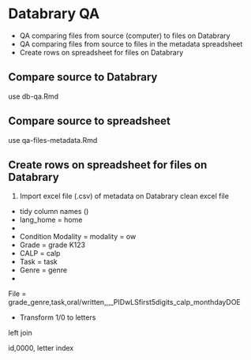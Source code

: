 # Databrary QA

- QA comparing files from source (computer) to files on Databrary
- QA comparing files from source to files in the metadata spreadsheet
- Create rows on spreadsheet for files on Databrary

## Compare source to Databrary

use db-qa.Rmd


## Compare source to spreadsheet

use qa-files-metadata.Rmd


## Create rows on spreadsheet for files on Databrary

1. Import excel file (.csv) of metadata on Databrary
clean excel file
- tidy column names ()
- lang_home = home
-
- Condition Modality = modality = ow
- Grade = grade K123
- CALP = calp 
- Task = task
- Genre = genre
-

File = grade_genre,task,oral/written,,,_PIDwLSfirst5digits_calp_monthdayDOE

- Transform 1/0 to letters

left join

id,0000, letter index 